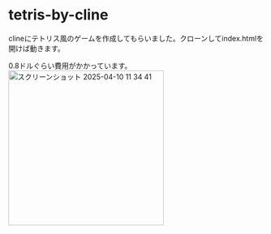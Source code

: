 # tetris-by-cline
clineにテトリス風のゲームを作成してもらいました。クローンしてindex.htmlを開けば動きます。

0.8ドルぐらい費用がかかっています。
<img width="306" alt="スクリーンショット 2025-04-10 11 34 41" src="https://github.com/user-attachments/assets/7c046282-5719-419c-8717-b6cb96d05d93" />
